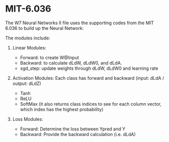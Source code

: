 # MIT-6.036

The W7 Neural Networks II file uses the supporting codes from the MIT 6.036 to build up the Neural Network:

The modules include: 

1. Linear Modules: 
    -  Forward: to create W@Input
    -  Backward: to calculate dLdW, dLdW0, and dLdA.
    -  sgd_step: update weights through  dLdW, dLdW0 and learning rate

2. Activation Modules: Each class has forward and backward (input: dLdA / output: dLdZ)
    -  Tanh
    -  ReLU
    -  SoftMax (it also returns class indices to see for each column vector, which index has the highest probability)

3. Loss Modules:
    -  Forward: Determine the loss between Ypred and Y
    -  Backward: Provide the backward calculation (i.e. dLdA)
